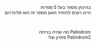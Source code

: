 <div dir="rtl">

בהינתן מספר בעל 5 ספרות <br>
היינו רוצים להחזיר האם מספר זה הוא פלינדרום

<br>

Palindrom מה שהיה בכיתה  <br>
Palindrom2 פתרון שלי

</div>
